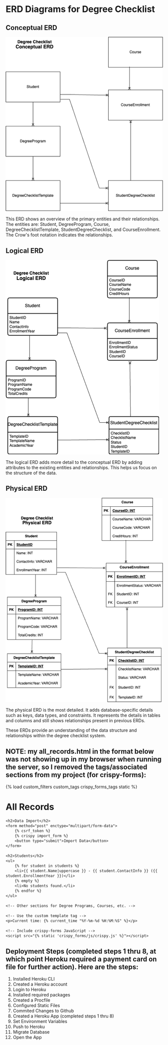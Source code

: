 # ERD Diagrams for Degree Checklist

## Conceptual ERD

![Conceptual ERD](./ERDconceptual.png)

This ERD shows an overview of the primary entities and their relationships. The entities are: Student, DegreeProgram, Course, DegreeChecklistTemplate, StudentDegreeChecklist, and CourseEnrollment.
The Crow's foot notation indicates the relationships.

## Logical ERD

![Logical ERD](./ERDlogical.png)

The logical ERD adds more detail to the conceptual ERD by adding attributes to the existing entities and relationships. This helps us focus on the structure of the data.

## Physical ERD

![physical ERD](./ERDphysical.png)

The physical ERD is the most detailed. It adds database-specific details such as keys, data types, and constraints. It represents the details in tables and columns and still shows relationships present in previous ERDs.

These ERDs provide an understanding of the data structure and relationships within the degree checklist system.

## NOTE: my all_records.html in the format below was not showing up in my browser when running the server, so I removed the tags/associated sections from my project (for crispy-forms): 
{% load custom_filters custom_tags crispy_forms_tags static %} <!-- Load the necessary tags -->

<!DOCTYPE html>
<html>

<head>
    <title>All Records</title>
    <!-- Include crispy-forms CSS -->
    <link rel="stylesheet" href="{% static 'crispy_forms/css/crispy.css' %}">
</head>

<body>
    <h1>All Records</h1>

    <h2>Data Import</h2>
    <form method="post" enctype="multipart/form-data">
        {% csrf_token %}
        {% crispy import_form %}
        <button type="submit">Import Data</button>
    </form>

    <h2>Students</h2>
    <ul>
        {% for student in students %}
        <li>{{ student.Name|uppercase }} - {{ student.ContactInfo }} ({{ student.EnrollmentYear }})</li>
        {% empty %}
        <li>No students found.</li>
        {% endfor %}
    </ul>

    <!-- Other sections for Degree Programs, Courses, etc. -->

    <!-- Use the custom template tag -->
    <p>Current time: {% current_time "%Y-%m-%d %H:%M:%S" %}</p>

    <!-- Include crispy-forms JavaScript -->
    <script src="{% static 'crispy_forms/js/crispy.js' %}"></script>
</body>

</html>

## Deployment Steps (completed steps 1 thru 8, at which point Heroku required a payment card on file for further action). Here are the steps:
1. Installed Heroku CLI
2. Created a Heroku account
3. Login to Heroku
4. Installed required packages 
5. Created a Procfile
6. Configured Static Files
7. Commited Changes to Github
8. Created a Heroku App (completed steps 1 thru 8)
9. Set Environment Variables
10. Push to Heroku
11. Migrate Database
12. Open the App